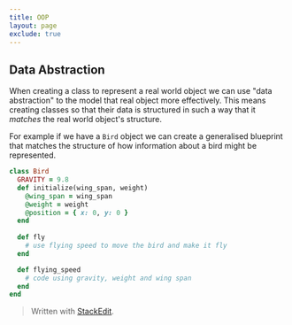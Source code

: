 ```yaml
---
title: OOP
layout: page
exclude: true
---
```

## Data Abstraction
When creating a class to represent a real world object we can use "data abstraction" to the model that real object more effectively. This means creating classes so that their data is structured in such a way that it *matches* the real world object's structure. 

For example if we have a `Bird` object we can create a generalised blueprint that matches the structure of how information about a bird might be represented.
```ruby
class Bird
  GRAVITY = 9.8
  def initialize(wing_span, weight)
    @wing_span = wing_span
    @weight = weight
    @position = { x: 0, y: 0 }
  end
  
  def fly
    # use flying speed to move the bird and make it fly
  end

  def flying_speed
    # code using gravity, weight and wing span
  end
end
```

> Written with [StackEdit](https://stackedit.io/).
<!--stackedit_data:
eyJoaXN0b3J5IjpbLTEyMTcxNDM0NDBdfQ==
-->